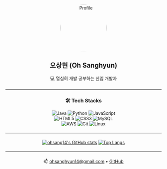 <div align="center">

<img src="https://avatars.githubusercontent.com/u/132821751?s=400&u=1cf6a094a041c8cd18179e2b22688d30eadda2f9&v=4" alt="Profile" width="150" style="border-radius: 50%;" />

<h2>오상현 (Oh Sanghyun)</h2>

<p>💻 열심히 개발 공부하는 신입 개발자</p>

</div>

<hr style="border: 1px solid #dcdcdc; margin-top: 20px; margin-bottom: 20px;">

<div align="center">

<h3>🛠️ Tech Stacks</h3>

<img src="https://img.shields.io/badge/Java-007396?style=flat-square&logo=openjdk&logoColor=white" alt="Java"/>
<img src="https://img.shields.io/badge/Python-3776AB?style=flat-square&logo=python&logoColor=white" alt="Python"/>
<img src="https://img.shields.io/badge/JavaScript-F7DF1E?style=flat-square&logo=javascript&logoColor=black" alt="JavaScript"/>
<br>
<img src="https://img.shields.io/badge/HTML5-E34F26?style=flat-square&logo=html5&logoColor=white" alt="HTML5"/>
<img src="https://img.shields.io/badge/CSS3-1572B6?style=flat-square&logo=css3&logoColor=white" alt="CSS3"/>
<img src="https://img.shields.io/badge/MySQL-4479A1?style=flat-square&logo=mysql&logoColor=white" alt="MySQL"/>
<br>
<img src="https://img.shields.io/badge/AWS-%23FF9900.svg?style=flat-square&logo=amazon-aws&logoColor=white" alt="AWS"/>
<img src="https://img.shields.io/badge/Git-F05032?style=flat-square&logo=git&logoColor=white" alt="Git"/>
<img src="https://img.shields.io/badge/Linux-FCC624?style=flat-square&logo=linux&logoColor=black" alt="Linux"/>

</div>

<hr style="border: 1px solid #dcdcdc; margin-top: 20px; margin-bottom: 20px;">

<div align="center">

[![ohsang14's GitHub stats](https://github-readme-stats.vercel.app/api?username=ohsang14&show_icons=true&theme=light)](https://github.com/anuraghazra/github-readme-stats)
[![Top Langs](https://github-readme-stats.vercel.app/api/top-langs/?username=ohsang14&layout=compact&theme=light)](https://github.com/anuraghazra/github-readme-stats)

</div>

<hr style="border: 1px solid #dcdcdc; margin-top: 20px; margin-bottom: 20px;">

<div align="center">

📫 <a href="mailto:ohsanghyun14@gmail.com">ohsanghyun14@gmail.com</a> • <a href="https://github.com/ohsang14">GitHub</a>

</div>

<br>
